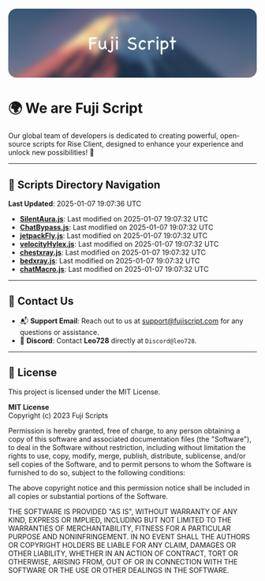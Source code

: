 ![Banner](.github/b.webp)

# 🌍 **We are Fuji Script**

Our global team of developers is dedicated to creating powerful, open-source scripts for Rise Client, designed to enhance your experience and unlock new possibilities! 🌟

---
<!-- SCRIPTS_NAVIGATION_START -->
## 📂 **Scripts Directory Navigation**

**Last Updated**: 2025-01-07 19:07:36 UTC

- **[SilentAura.js](scripts/SilentAura.js)**: Last modified on 2025-01-07 19:07:32 UTC
- **[ChatBypass.js](scripts/ChatBypass.js)**: Last modified on 2025-01-07 19:07:32 UTC
- **[jetpackFly.js](scripts/jetpackFly.js)**: Last modified on 2025-01-07 19:07:32 UTC
- **[velocityHylex.js](scripts/velocityHylex.js)**: Last modified on 2025-01-07 19:07:32 UTC
- **[chestxray.js](scripts/chestxray.js)**: Last modified on 2025-01-07 19:07:32 UTC
- **[bedxray.js](scripts/bedxray.js)**: Last modified on 2025-01-07 19:07:32 UTC
- **[chatMacro.js](scripts/chatMacro.js)**: Last modified on 2025-01-07 19:07:32 UTC

<!-- SCRIPTS_NAVIGATION_END -->

---

## 💬 **Contact Us**  
- 📬 **Support Email**: Reach out to us at [support@fujiscript.com](mailto:support@fujiscript.com) for any questions or assistance.  
- 💬 **Discord**: Contact **Leo728** directly at `Discord@leo728`.

---

## 📜 **License**

This project is licensed under the MIT License.  

**MIT License**  
Copyright (c) 2023 Fuji Scripts  

Permission is hereby granted, free of charge, to any person obtaining a copy of this software and associated documentation files (the "Software"), to deal in the Software without restriction, including without limitation the rights to use, copy, modify, merge, publish, distribute, sublicense, and/or sell copies of the Software, and to permit persons to whom the Software is furnished to do so, subject to the following conditions:  

The above copyright notice and this permission notice shall be included in all copies or substantial portions of the Software.  

THE SOFTWARE IS PROVIDED "AS IS", WITHOUT WARRANTY OF ANY KIND, EXPRESS OR IMPLIED, INCLUDING BUT NOT LIMITED TO THE WARRANTIES OF MERCHANTABILITY, FITNESS FOR A PARTICULAR PURPOSE AND NONINFRINGEMENT. IN NO EVENT SHALL THE AUTHORS OR COPYRIGHT HOLDERS BE LIABLE FOR ANY CLAIM, DAMAGES OR OTHER LIABILITY, WHETHER IN AN ACTION OF CONTRACT, TORT OR OTHERWISE, ARISING FROM, OUT OF OR IN CONNECTION WITH THE SOFTWARE OR THE USE OR OTHER DEALINGS IN THE SOFTWARE.  
